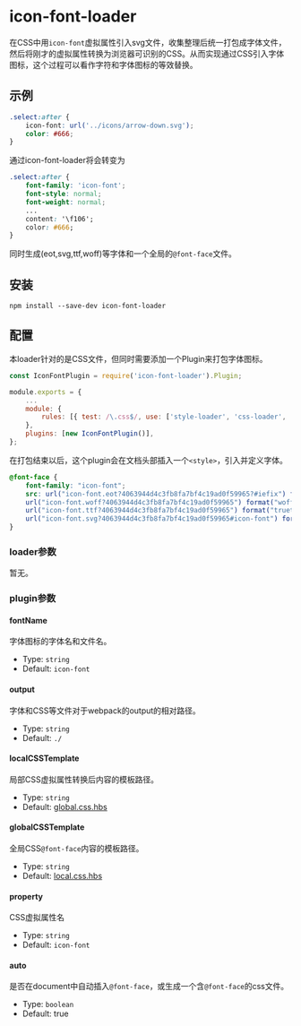 # icon-font-loader

在CSS中用`icon-font`虚拟属性引入svg文件，收集整理后统一打包成字体文件，然后将刚才的虚拟属性转换为浏览器可识别的CSS。从而实现通过CSS引入字体图标，这个过程可以看作字符和字体图标的等效替换。

## 示例

``` css
.select:after {
    icon-font: url('../icons/arrow-down.svg');
    color: #666;
}
```

通过icon-font-loader将会转变为

``` css
.select:after {
    font-family: 'icon-font';
    font-style: normal;
    font-weight: normal;
    ...
    content: '\f106';
    color: #666;
}
```

同时生成(eot,svg,ttf,woff)等字体和一个全局的`@font-face`文件。

## 安装

``` shell
npm install --save-dev icon-font-loader
```

## 配置

本loader针对的是CSS文件，但同时需要添加一个Plugin来打包字体图标。

```javascript
const IconFontPlugin = require('icon-font-loader').Plugin;

module.exports = {
    ...
    module: {
        rules: [{ test: /\.css$/, use: ['style-loader', 'css-loader', 'icon-font-loader'] }],
    },
    plugins: [new IconFontPlugin()],
};
```
在打包结束以后，这个plugin会在文档头部插入一个`<style>`，引入并定义字体。

``` css
@font-face {
	font-family: "icon-font";
	src: url("icon-font.eot?4063944d4c3fb8fa7bf4c19ad0f59965?#iefix") format("embedded-opentype"),
	url("icon-font.woff?4063944d4c3fb8fa7bf4c19ad0f59965") format("woff"),
	url("icon-font.ttf?4063944d4c3fb8fa7bf4c19ad0f59965") format("truetype"),
	url("icon-font.svg?4063944d4c3fb8fa7bf4c19ad0f59965#icon-font") format("svg");
}
```

### loader参数

暂无。

### plugin参数

#### fontName
字体图标的字体名和文件名。

- Type: `string`
- Default: `icon-font`

#### output

字体和CSS等文件对于webpack的output的相对路径。

- Type: `string`
- Default: `./`

#### localCSSTemplate
局部CSS虚拟属性转换后内容的模板路径。

- Type: `string`
- Default: [global.css.hbs](https://github.com/vusion/icon-font-loader/blob/master/src/global.css.hbs)

#### globalCSSTemplate
全局CSS`@font-face`内容的模板路径。

- Type: `string`
- Default: [local.css.hbs](https://github.com/vusion/icon-font-loader/blob/master/src/local.css.hbs)

#### property

CSS虚拟属性名

- Type: `string`
- Default: `icon-font`

#### auto

是否在document中自动插入`@font-face`，或生成一个含`@font-face`的css文件。

- Type: `boolean`
- Default: true
